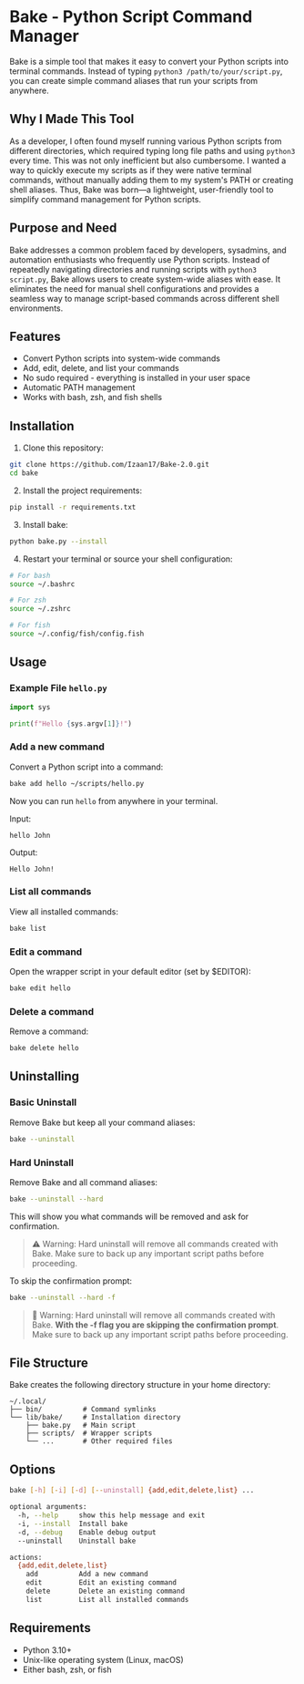 # Bake - Python Script Command Manager

Bake is a simple tool that makes it easy to convert your Python scripts into terminal commands. Instead of typing
`python3 /path/to/your/script.py`, you can create simple command aliases that run your scripts from anywhere.

## Why I Made This Tool

As a developer, I often found myself running various Python scripts from different directories, which required typing
long file paths and using `python3` every time. This was not only inefficient but also cumbersome. I wanted a way to
quickly execute my scripts as if they were native terminal commands, without manually adding them to my system's PATH or
creating shell aliases. Thus, Bake was born—a lightweight, user-friendly tool to simplify command management for Python
scripts.

## Purpose and Need

Bake addresses a common problem faced by developers, sysadmins, and automation enthusiasts who frequently use Python
scripts. Instead of repeatedly navigating directories and running scripts with `python3 script.py`, Bake allows users to
create system-wide aliases with ease. It eliminates the need for manual shell configurations and provides a seamless way
to manage script-based commands across different shell environments.

## Features

- Convert Python scripts into system-wide commands
- Add, edit, delete, and list your commands
- No sudo required - everything is installed in your user space
- Automatic PATH management
- Works with bash, zsh, and fish shells

## Installation

1. Clone this repository:

```bash
git clone https://github.com/Izaan17/Bake-2.0.git
cd bake
```

2. Install the project requirements:

```bash
pip install -r requirements.txt
```

3. Install bake:

```bash
python bake.py --install
```

4. Restart your terminal or source your shell configuration:

```bash
# For bash
source ~/.bashrc

# For zsh
source ~/.zshrc

# For fish
source ~/.config/fish/config.fish
```

## Usage

### Example File `hello.py`

```python
import sys

print(f"Hello {sys.argv[1]}!")
```

### Add a new command

Convert a Python script into a command:

```bash
bake add hello ~/scripts/hello.py
```

Now you can run `hello` from anywhere in your terminal.

Input:

`
hello John
`

Output:

`
Hello John!
`

### List all commands

View all installed commands:

```bash
bake list
```

### Edit a command

Open the wrapper script in your default editor (set by $EDITOR):

```bash
bake edit hello
```

### Delete a command

Remove a command:

```bash
bake delete hello
```

## Uninstalling

### Basic Uninstall

Remove Bake but keep all your command aliases:

```bash
bake --uninstall
```

### Hard Uninstall

Remove Bake and all command aliases:

```bash
bake --uninstall --hard
```

This will show you what commands will be removed and ask for confirmation.

> ⚠️ Warning: Hard uninstall will remove all commands created with Bake. Make sure to back up any important script paths
> before proceeding.

To skip the confirmation prompt:

```bash
bake --uninstall --hard -f
```

> 🚨️ Warning: Hard uninstall will remove all commands created with Bake. **With the -f flag you are skipping the
> confirmation prompt**. Make sure to back up any important script paths
> before proceeding.

## File Structure

Bake creates the following directory structure in your home directory:

```
~/.local/
├── bin/          # Command symlinks
└── lib/bake/     # Installation directory
    ├── bake.py   # Main script
    ├── scripts/  # Wrapper scripts
    └── ...       # Other required files
```

## Options

```bash
bake [-h] [-i] [-d] [--uninstall] {add,edit,delete,list} ...

optional arguments:
  -h, --help     show this help message and exit
  -i, --install  Install bake
  -d, --debug    Enable debug output
  --uninstall    Uninstall bake

actions:
  {add,edit,delete,list}
    add          Add a new command
    edit         Edit an existing command
    delete       Delete an existing command
    list         List all installed commands
```

## Requirements

- Python 3.10+
- Unix-like operating system (Linux, macOS)
- Either bash, zsh, or fish

